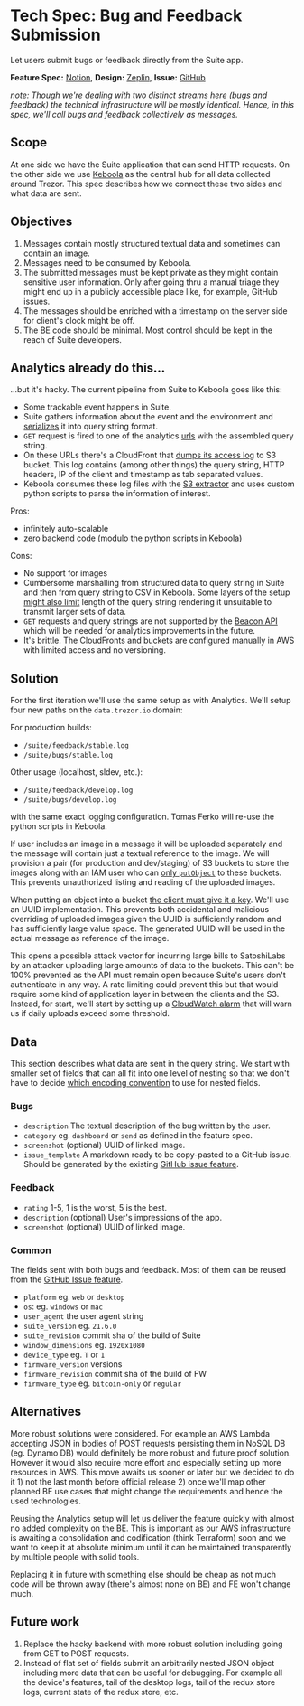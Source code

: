 # Tech Spec: Bug and Feedback Submission

Let users submit bugs or feedback directly from the Suite app.

**Feature Spec:** [Notion](https://www.notion.so/satoshilabs/Feedback-Bug-report-d7cfccbacf084ce3b2bb97ce8c24e8e2#ddfe5670679f4e039a598c3a35d9c3b2), **Design:** [Zeplin](https://zpl.io/aBzxkDq), **Issue:** [GitHub](https://github.com/trezor/trezor-suite/issues/3714)

_note: Though we're dealing with two distinct streams here (bugs and feedback) the technical infrastructure will be mostly identical. Hence, in this spec, we'll call bugs and feedback collectively as messages._

## Scope

At one side we have the Suite application that can send HTTP requests. On the other side we use [Keboola](https://www.keboola.com/) as the central hub for all data collected around Trezor. This spec describes how we connect these two sides and what data are sent.

## Objectives

1. Messages contain mostly structured textual data and sometimes can contain an image.
2. Messages need to be consumed by Keboola.
3. The submitted messages must be kept private as they might contain sensitive user information. Only after going thru a manual triage they might end up in a publicly accessible place like, for example, GitHub issues.
4. The messages should be enriched with a timestamp on the server side for client's clock might be off.
5. The BE code should be minimal. Most control should be kept in the reach of Suite developers.

## Analytics already do this...

...but it's hacky. The current pipeline from Suite to Keboola goes like this:

-   Some trackable event happens in Suite.
-   Suite gathers information about the event and the environment and [serializes](https://github.com/trezor/trezor-suite/blob/9d8cea584b1f655f0964d80f863b02b1523e2cad/packages/suite/src/utils/suite/analytics.ts#L12-L33) it into query string format.
-   `GET` request is fired to one of the analytics [urls](https://github.com/trezor/trezor-suite/blob/9d8cea584b1f655f0964d80f863b02b1523e2cad/packages/suite/src/actions/suite/analyticsActions.ts#L347-L375) with the assembled query string.
-   On these URLs there's a CloudFront that [dumps its access log](https://docs.aws.amazon.com/AmazonCloudFront/latest/DeveloperGuide/AccessLogs.html) to S3 bucket. This log contains (among other things) the query string, HTTP headers, IP of the client and timestamp as tab separated values.
-   Keboola consumes these log files with the [S3 extractor](https://help.keboola.com/components/extractors/storage/aws-s3/) and uses custom python scripts to parse the information of interest.

Pros:

-   infinitely auto-scalable
-   zero backend code (modulo the python scripts in Keboola)

Cons:

-   No support for images
-   Cumbersome marshalling from structured data to query string in Suite and then from query string to CSV in Keboola. Some layers of the setup [might also limit](https://stackoverflow.com/a/812962/5698865) length of the query string rendering it unsuitable to transmit larger sets of data.
-   `GET` requests and query strings are not supported by the [Beacon API](https://developer.mozilla.org/en-US/docs/Web/API/Beacon_API) which will be needed for analytics improvements in the future.
-   It's brittle. The CloudFronts and buckets are configured manually in AWS with limited access and no versioning.

## Solution

For the first iteration we'll use the same setup as with Analytics. We'll setup four new paths on the `data.trezor.io` domain:

For production builds:

-   `/suite/feedback/stable.log`
-   `/suite/bugs/stable.log`

Other usage (localhost, sldev, etc.):

-   `/suite/feedback/develop.log`
-   `/suite/bugs/develop.log`

with the same exact logging configuration. Tomas Ferko will re-use the python scripts in Keboola.

If user includes an image in a message it will be uploaded separately and the message will contain just a textual reference to the image. We will provision a pair (for production and dev/staging) of S3 buckets to store the images along with an IAM user who can [only `putObject`](https://stackoverflow.com/questions/37739086/how-to-allow-only-putobject-permissions-on-specific-directory-in-amazon-s3-bucke/37754260#37754260) to these buckets. This prevents unauthorized listing and reading of the uploaded images.

When putting an object into a bucket [the client must give it a key](https://docs.aws.amazon.com/AmazonS3/latest/userguide/UsingMetadata.html). We'll use an UUID implementation. This prevents both accidental and malicious overriding of uploaded images given the UUID is sufficiently random and has sufficiently large value space. The generated UUID will be used in the actual message as reference of the image.

This opens a possible attack vector for incurring large bills to SatoshiLabs by an attacker uploading large amounts of data to the buckets. This can't be 100% prevented as the API must remain open because Suite's users don't authenticate in any way. A rate limiting could prevent this but that would require some kind of application layer in between the clients and the S3. Instead, for start, we'll start by setting up a [CloudWatch alarm](https://docs.aws.amazon.com/AmazonCloudWatch/latest/monitoring/AlarmThatSendsEmail.html) that will warn us if daily uploads exceed some threshold.

## Data

This section describes what data are sent in the query string. We start with smaller set of fields that can all fit into one level of nesting so that we don't have to decide [which encoding convention](https://stackoverflow.com/a/9547490/5698865) to use for nested fields.

### Bugs

-   `description` The textual description of the bug written by the user.
-   `category` eg. `dashboard` or `send` as defined in the feature spec.
-   `screenshot` (optional) UUID of linked image.
-   `issue_template` A markdown ready to be copy-pasted to a GitHub issue. Should be generated by the existing [GitHub issue feature](https://github.com/trezor/trezor-suite/blob/78736782fbd6556f536fcbc989ba15cf0b367555/packages/suite/src/services/github.ts#L36).

### Feedback

-   `rating` 1-5, 1 is the worst, 5 is the best.
-   `description` (optional) User's impressions of the app.
-   `screenshot` (optional) UUID of linked image.

### Common

The fields sent with both bugs and feedback. Most of them can be reused from the [GitHub Issue feature](https://github.com/trezor/trezor-suite/blob/78736782fbd6556f536fcbc989ba15cf0b367555/packages/suite/src/services/github.ts#L36).

-   `platform` eg. `web` or `desktop`
-   `os`: eg. `windows` or `mac`
-   `user_agent` the user agent string
-   `suite_version` eg. `21.6.0`
-   `suite_revision` commit sha of the build of Suite
-   `window_dimensions` eg. `1920x1080`
-   `device_type` eg. `T` or `1`
-   `firmware_version` versions
-   `firmware_revision` commit sha of the build of FW
-   `firmware_type` eg. `bitcoin-only` or `regular`

## Alternatives

More robust solutions were considered. For example an AWS Lambda accepting JSON in bodies of POST requests persisting them in NoSQL DB (eg. Dynamo DB) would definitely be more robust and future proof solution. However it would also require more effort and especially setting up more resources in AWS. This move awaits us sooner or later but we decided to do it 1) not the last month before official release 2) once we'll map other planned BE use cases that might change the requirements and hence the used technologies.

Reusing the Analytics setup will let us deliver the feature quickly with almost no added complexity on the BE. This is important as our AWS infrastructure is awaiting a consolidation and codification (think Terraform) soon and we want to keep it at absolute minimum until it can be maintained transparently by multiple people with solid tools.

Replacing it in future with something else should be cheap as not much code will be thrown away (there's almost none on BE) and FE won't change much.

## Future work

1. Replace the hacky backend with more robust solution including going from GET to POST requests.
2. Instead of flat set of fields submit an arbitrarily nested JSON object including more data that can be useful for debugging. For example all the device's features, tail of the desktop logs, tail of the redux store logs, current state of the redux store, etc.
